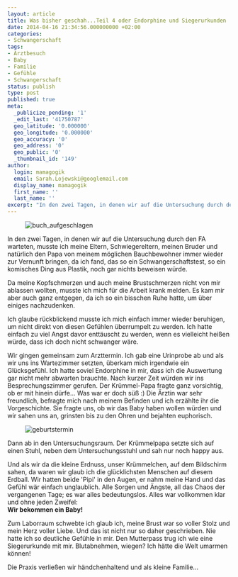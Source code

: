 ```yaml
---
layout: article
title: Was bisher geschah...Teil 4 oder Endorphine und Siegerurkunden
date: 2014-04-16 21:34:56.000000000 +02:00
categories:
- Schwangerschaft
tags:
- Arztbesuch
- Baby
- Familie
- Gefühle
- Schwangerschaft
status: publish
type: post
published: true
meta:
  _publicize_pending: '1'
  _edit_last: '41750787'
  geo_latitude: '0.000000'
  geo_longitude: '0.000000'
  geo_accuracy: '0'
  geo_address: '0'
  geo_public: '0'
  _thumbnail_id: '149'
author:
  login: mamagogik
  email: Sarah.Lojewski@googlemail.com
  display_name: mamagogik
  first_name: ''
  last_name: ''
excerpt: "In den zwei Tagen, in denen wir auf die Untersuchung durch den FA warteten, musste ich meine Eltern, Schwiegereltern, meinen Bruder und natürlich den Papa von meinem möglichen Bauchbewohner immer wieder zur Vernunft bringen, da ich fand, das so ein Schwangerschaftstest, so ein komisches Ding aus Plastik, noch gar nichts beweisen würde."
---
```

<figure>
	<img src="{{ site.url }}/images/buch_aufgeschlagen.jpg" alt="buch_aufgeschlagen" />
</figure>

In den zwei Tagen, in denen wir auf die Untersuchung durch den FA warteten, musste ich meine Eltern, Schwiegereltern, meinen Bruder und natürlich den Papa von meinem möglichen Bauchbewohner immer wieder zur Vernunft bringen, da ich fand, das so ein Schwangerschaftstest, so ein komisches Ding aus Plastik, noch gar nichts beweisen würde.

Da meine Kopfschmerzen und auch meine Brustschmerzen nicht von mir ablassen wollten, musste ich mich für die Arbeit krank melden. Es kam mir aber auch ganz entgegen, da ich so ein bisschen Ruhe hatte, um über einiges nachzudenken.

Ich glaube rückblickend musste ich mich einfach immer wieder beruhigen, um nicht direkt von diesen Gefühlen überrumpelt zu werden. Ich hatte einfach zu viel Angst davor enttäuscht zu werden, wenn es vielleicht heißen würde, dass ich doch nicht schwanger wäre.

Wir gingen gemeinsam zum Arzttermin. Ich gab eine Urinprobe ab und als wir uns ins Wartezimmer setzten, überkam mich irgendwie ein Glücksgefühl. Ich hatte soviel Endorphine in mir, dass ich die Auswertung gar nicht mehr abwarten brauchte.
Nach kurzer Zeit würden wir ins Besprechungszimmer gerufen. Der Krümmel-Papa fragte ganz vorsichtig, ob er mit hinein dürfe... Was war er doch süß :)
Die Ärztin war sehr freundlich, befragte mich nach meinem Befinden und ich erzählte ihr die Vorgeschichte. Sie fragte uns, ob wir das Baby haben wollen würden und wir sahen uns an, grinsten bis zu den Ohren und bejahten euphorisch.

<figure>
	<img src="{{ site.url }}/images/due-216869_150.jpg" alt="geburtstermin" />
</figure>

Dann ab in den Untersuchungsraum. Der Krümmelpapa setzte sich auf einen Stuhl, neben dem Untersuchungsstuhl und sah nur noch happy aus.

Und als wir da die kleine Erdnuss, unser Krümmelchen, auf dem Bildschirm sahen, da waren wir glaub ich die glücklichsten Menschen auf diesem Erdball. Wir hatten beide 'Pipi' in den Augen, er nahm meine Hand und das Gefühl wär einfach unglaublich. Alle Sorgen und Ängste, all das Chaos der vergangenen Tage; es war alles bedeutungslos. Alles war vollkommen klar und ohne jeden Zweifel:  
**Wir bekommen ein Baby!**

Zum Laborraum schwebte ich glaub ich, meine Brust war so voller Stolz und mein Herz voller Liebe. Und das ist nicht nur so daher geschrieben. Nie hatte ich so deutliche Gefühle in mir. Den Mutterpass trug ich wie eine Siegerurkunde mit mir. Blutabnehmen, wiegen? Ich hätte die Welt umarmen können!

Die Praxis verließen wir händchenhaltend und als kleine Familie...

